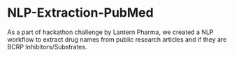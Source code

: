 # NLP-Extraction-PubMed
As a part of hackathon challenge by Lantern Pharma, we created a NLP workflow to extract drug names from public research articles and if they are BCRP Inhibitors/Substrates.
